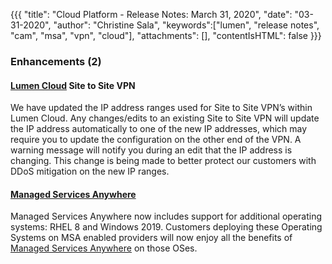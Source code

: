 {{{
"title": "Cloud Platform - Release Notes: March 31, 2020",
"date": "03-31-2020",
"author": "Christine Sala",
"keywords":["lumen", "release notes", "cam", "msa", "vpn", "cloud"],
"attachments": [],
"contentIsHTML": false
}}}

### Enhancements (2)

#### [Lumen Cloud](https://www.ctl.io/lumen-public-cloud/) Site to Site VPN

We have updated the IP address ranges used for Site to Site VPN’s within Lumen Cloud. Any changes/edits to an existing Site to Site VPN will update the IP address automatically to one of the new IP addresses, which may require you to update the configuration on the other end of the VPN. A warning message will notify you during an edit that the IP address is changing. This change is being made to better protect our customers with DDoS mitigation on the new IP ranges.

#### [Managed Services Anywhere](https://www.ctl.io/managed-services-anywhere/)

Managed Services Anywhere now includes support for additional operating systems: RHEL 8 and Windows 2019. Customers deploying these Operating Systems on MSA enabled providers will now enjoy all the benefits of [Managed Services Anywhere](https://www.ctl.io/legal/cloud-application-manager/service-guide/) on those OSes.
